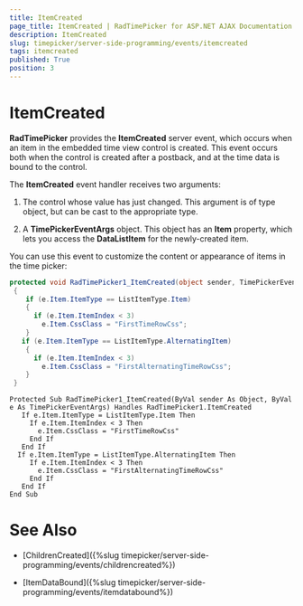 ```yaml
---
title: ItemCreated
page_title: ItemCreated | RadTimePicker for ASP.NET AJAX Documentation
description: ItemCreated
slug: timepicker/server-side-programming/events/itemcreated
tags: itemcreated
published: True
position: 3
---
```


# ItemCreated



**RadTimePicker** provides the **ItemCreated** server event, which occurs when an item in the embedded time view control is created. This event occurs both when the control is created after a postback, and at the time data is bound to the control.

The **ItemCreated** event handler receives two arguments:

1. The control whose value has just changed. This argument is of type object, but can be cast to the appropriate type.

2. A **TimePickerEventArgs** object. This object has an **Item** property, which lets you access the **DataListItem** for the newly-created item.

You can use this event to customize the content or appearance of items in the time picker:



````C#
protected void RadTimePicker1_ItemCreated(object sender, TimePickerEventArgs e)
 {
    if (e.Item.ItemType == ListItemType.Item)
    {
      if (e.Item.ItemIndex < 3)
        e.Item.CssClass = "FirstTimeRowCss";
    }
   if (e.Item.ItemType == ListItemType.AlternatingItem)
    {
      if (e.Item.ItemIndex < 3)
        e.Item.CssClass = "FirstAlternatingTimeRowCss";
    }
 }
````
````VB.NET
Protected Sub RadTimePicker1_ItemCreated(ByVal sender As Object, ByVal e As TimePickerEventArgs) Handles RadTimePicker1.ItemCreated
   If e.Item.ItemType = ListItemType.Item Then
     If e.Item.ItemIndex < 3 Then
       e.Item.CssClass = "FirstTimeRowCss"
     End If
   End If
  If e.Item.ItemType = ListItemType.AlternatingItem Then
     If e.Item.ItemIndex < 3 Then
       e.Item.CssClass = "FirstAlternatingTimeRowCss"
     End If
   End If
End Sub
````


# See Also

 * [ChildrenCreated]({%slug timepicker/server-side-programming/events/childrencreated%})

 * [ItemDataBound]({%slug timepicker/server-side-programming/events/itemdatabound%})
